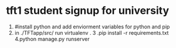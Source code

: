 # tft1 student signup for university
1. #install python and add enviorment variables for python and pip
2. in ./TFTapp/src/ run virtualenv .
3 .pip install -r requirements.txt
4.python manage.py runserver

